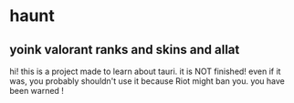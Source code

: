 # haunt
## yoink valorant ranks and skins and allat

hi! this is a project made to learn about tauri. it is NOT finished! even if it was, you probably shouldn't use it because Riot might ban you. you have been warned !

